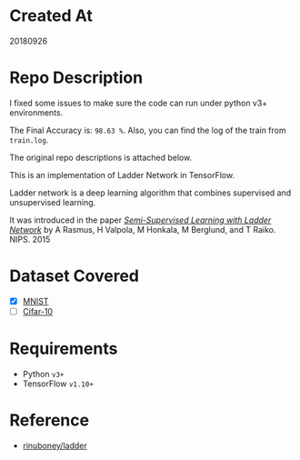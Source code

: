 # Created At
20180926

# Repo Description
I fixed some issues to make sure the code can run under python v3+ environments. 

The Final Accuracy is: `98.63 %`. Also, you can find the log of the train from `train.log`.

The original repo descriptions is attached below.

This is an implementation of Ladder Network in TensorFlow. 

Ladder network is a deep learning algorithm that combines supervised and unsupervised learning. 

It was introduced in the paper _[Semi-Supervised Learning with Ladder Network](https://arxiv.org/abs/1507.02672v2)_ by A Rasmus, H Valpola, M Honkala, M Berglund, and T Raiko. NIPS. 2015

# Dataset Covered
- [x] [MNIST](http://yann.lecun.com/exdb/mnist/)
- [ ] [Cifar-10](https://www.cs.toronto.edu/~kriz/)

# Requirements
- Python `v3+`
- TensorFlow `v1.10+`

# Reference
- [rinuboney/ladder](https://github.com/rinuboney/ladder)
